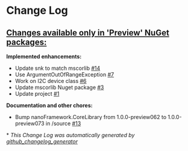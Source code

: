 # Change Log

## [**Changes available only in 'Preview' NuGet packages:**](https://github.com/nanoframework/lib-Windows.Devices.I2c/tree/HEAD)

**Implemented enhancements:**

- Update snk to match mscorlib [\#14](https://github.com/nanoframework/lib-Windows.Devices.I2c/pull/14)
- Use ArgumentOutOfRangeException [\#7](https://github.com/nanoframework/lib-Windows.Devices.I2c/pull/7)
- Work on I2C device class [\#6](https://github.com/nanoframework/lib-Windows.Devices.I2c/pull/6)
- Update mscorlib Nuget package [\#3](https://github.com/nanoframework/lib-Windows.Devices.I2c/pull/3)
- Update project [\#1](https://github.com/nanoframework/lib-Windows.Devices.I2c/pull/1)

**Documentation and other chores:**

- Bump nanoFramework.CoreLibrary from 1.0.0-preview062 to 1.0.0-preview073 in /source [\#13](https://github.com/nanoframework/lib-Windows.Devices.I2c/pull/13)



\* *This Change Log was automatically generated by [github_changelog_generator](https://github.com/skywinder/Github-Changelog-Generator)*
